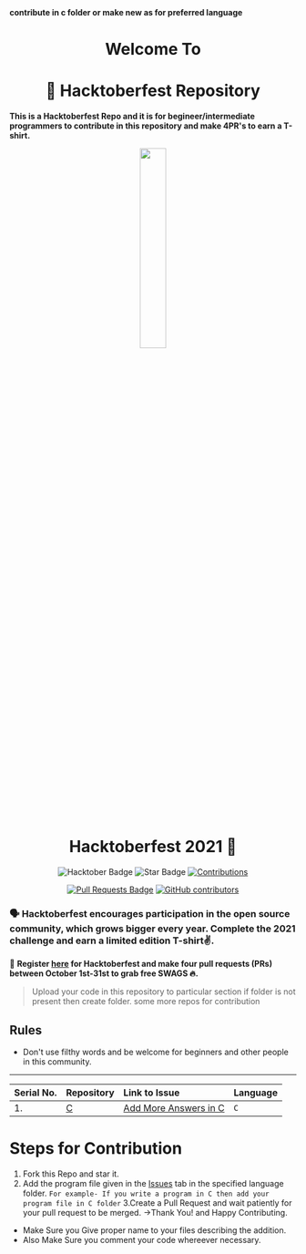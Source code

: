 <div align="centre">
    <b> contribute in c folder or make new as for preferred language</b>
</div>


<h1 align="center">Welcome To</h1>
<h1 align="center">🎃 Hacktoberfest Repository</h1>

**This is a Hacktoberfest Repo and it is for begineer/intermediate programmers to contribute in this repository and make 4PR's to earn a T-shirt.**

<p align="center">
    <a href="https://hacktoberfest.digitalocean.com/">
        <img src="https://raw.githubusercontent.com/keshavsingh4522/hacktoberfest2021/35fc6060c5ddead5792f29a2437fea160dbe9804/Assets/logo-hacktoberfest-full.f42e3b1.svg" width="30%">
    </a>
</p>

<h1 align="center"> Hacktoberfest 2021 🎉</h1>

<div align="center">
  
<img src="https://img.shields.io/badge/hacktoberfest-2021-blueviolet" alt="Hacktober Badge"/>
 <img src="https://img.shields.io/static/v1?label=%F0%9F%8C%9F&message=If%20Useful&style=style=flat&color=BC4E99" alt="Star Badge"/>
 <a href="https://github.com/Aniruddha775/Hacktoberfest2021-Contribute" ><img src="https://img.shields.io/badge/Contributions-welcome-violet.svg?style=flat&logo=git" alt="Contributions" /></a>

<a href="https://github.com/Aniruddha775/Hacktoberfest2021-Contribute/pulls"><img src="https://img.shields.io/github/issues-pr/Aniruddha775/Hacktoberfest2021-Contribute" alt="Pull Requests Badge"/></a>
<a href="https://github.com/Aniruddha775/Hacktoberfest2021-Contribute/graphs/contributors"><img alt="GitHub contributors" src="https://img.shields.io/github/contributors/Aniruddha775/Hacktoberfest2021-Contribute?color=2b9348"></a>
</div>



### 🗣 Hacktoberfest encourages participation in the open source community, which grows bigger every year. Complete the 2021 challenge and earn a limited edition T-shirt✌️.

📢 **Register [here](https://hacktoberfest.digitalocean.com) for Hacktoberfest and make four pull requests (PRs) between October 1st-31st to grab free SWAGS 🔥.**


> Upload your code in this repository to particular section if folder is not present then create folder.
> some more repos for contribution


## Rules

- Don't use filthy words and be welcome for beginners and other people in this community.

---



| Serial No. | Repository| Link to Issue  | Language |
|:--|:--|:--|:--|
| 1. | [C](https://github.com/Aniruddha775/Hacktoberfest2021-Contribute/tree/main/c) | [Add More Answers in C ](https://github.com/Aniruddha775/Hacktoberfest2021-Contribute/issues)  | `C`  |


# Steps for Contribution

   1. Fork this Repo and star it.
   2. Add the program file given in the [Issues](https://github.com/Aniruddha775/Hacktoberfest2021-Contribute/issues) tab in the specified language folder.
    `For example- If you write a program in C then add your program file in C folder`
   3.Create a Pull Request and wait patiently for your pull request to be merged.
   ->Thank You! and Happy Contributing.

* Make Sure you Give proper name to your files describing the addition.
* Also Make Sure you comment your code whereever necessary.
